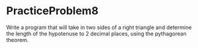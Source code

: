 # PracticeProblem8
Write a program that will take in two sides of a right triangle and determine the length of the hypotenuse to 2 decimal places, using the pythagorean theorem.
